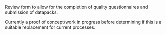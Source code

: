 
Review form to allow for the completion of quality questionnaires and submission of datapacks.

Currently a proof of concept/work in progress before determining if this is a suitable replacement for current processes.
